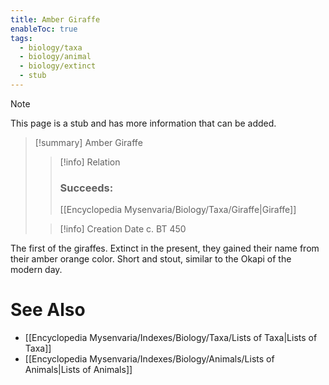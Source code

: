 ```yaml
---
title: Amber Giraffe
enableToc: true
tags:
  - biology/taxa
  - biology/animal
  - biology/extinct
  - stub
---
```


> [!note]
> This page is a stub and has more information that can be added.

> [!summary] Amber Giraffe
> > [!info] Relation
> > ### Succeeds:
> > [[Encyclopedia Mysenvaria/Biology/Taxa/Giraffe|Giraffe]]
>
> > [!info] Creation Date
> > c. BT 450

The first of the giraffes. Extinct in the present, they gained their name from their amber orange color. Short and stout, similar to the Okapi of the modern day.

# See Also
- [[Encyclopedia Mysenvaria/Indexes/Biology/Taxa/Lists of Taxa|Lists of Taxa]]
- [[Encyclopedia Mysenvaria/Indexes/Biology/Animals/Lists of Animals|Lists of Animals]]
